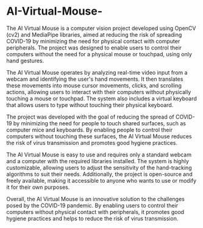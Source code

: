 # AI-Virtual-Mouse-
The AI Virtual Mouse is a computer vision project developed using OpenCV (cv2) and MediaPipe libraries, aimed at reducing the risk of spreading COVID-19 by minimizing
the need for physical contact with computer peripherals. The project was designed to enable users to control their computers without the need for a physical mouse or
touchpad, using only hand gestures.

The AI Virtual Mouse operates by analyzing real-time video input from a webcam and identifying the user's hand movements. It then translates these movements into mouse
cursor movements, clicks, and scrolling actions, allowing users to interact with their computers without physically touching a mouse or touchpad. The system also
includes a virtual keyboard that allows users to type without touching their physical keyboard.

The project was developed with the goal of reducing the spread of COVID-19 by minimizing the need for people to touch shared surfaces, such as computer mice and
keyboards. By enabling people to control their computers without touching these surfaces, the AI Virtual Mouse reduces the risk of virus transmission and promotes good
hygiene practices.

The AI Virtual Mouse is easy to use and requires only a standard webcam and a computer with the required libraries installed. The system is highly customizable, allowing
users to adjust the sensitivity of the hand-tracking algorithms to suit their needs. Additionally, the project is open-source and freely available, making it accessible
to anyone who wants to use or modify it for their own purposes.

Overall, the AI Virtual Mouse is an innovative solution to the challenges posed by the COVID-19 pandemic. By enabling users to control their computers without physical
contact with peripherals, it promotes good hygiene practices and helps to reduce the risk of virus transmission.
